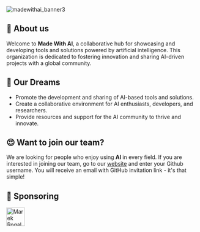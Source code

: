 ![madewithai_banner3](https://github.com/madewithai/.github/assets/79358543/50b8fbb4-85c7-4d41-9cca-8e660f8cea96)

## 🤔 About us
Welcome to **Made With AI**, a collaborative hub for showcasing and developing tools and solutions powered by artificial intelligence. This organization is dedicated to fostering innovation and sharing AI-driven projects with a global community.

## 🥂 Our Dreams
- Promote the development and sharing of AI-based tools and solutions.
- Create a collaborative environment for AI enthusiasts, developers, and researchers.
- Provide resources and support for the AI community to thrive and innovate.
  
## 😍 Want to join our team?
We are looking for people who enjoy using **AI** in every field. If you are interested in joining our team, go to our [website](https://madewithai.netlify.app) and enter your Github username. You will receive an email with GitHub invitation link - it's that simple!

## 💝 Sponsoring

<a href="https://github.com/mafik"><img alt="Marek Rogalski (mafik)" title="Marek Rogalski (mafik)" src="https://avatars.githubusercontent.com/u/309914?v=4" width="48"></a>
